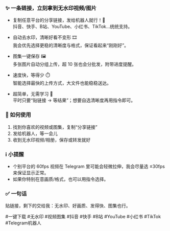 ### ✨ 一条链接，立刻拿到无水印视频/图片

- 复制任意平台的分享链接，发给机器人就行！📲  
  抖音、快手、B站、YouTube、小红书、TikTok…统统支持。

- 自动去水印，清晰好看不变形 🎞️  
  我会优先选择更稳的清晰度与格式，保证看起来“刚刚好”。

- 图集一键保存 🖼️  
  多张图片自动分组上传，超 10 张也会分批发，附带进度提醒。

- 速度快，等得少 ⏱️  
  智能选择最快的上传方式，大文件也能稳稳送达。

- 超简单，无需学习 🧠  
  平时只要“贴链接 → 等结果”；想要自选清晰度再用指令即可。

### 🚀 如何使用
1. 找到你喜欢的视频或图集，复制“分享链接”  
2. 发给机器人，等一会儿  
3. 收到无水印视频/相册，保存或转发就好

### ℹ️ 小提醒
- 个别平台的 60fps 视频在 Telegram 里可能会轻微拉伸，我会尽量选 ≤30fps 来保证显示正常。  
- 如果你特别在意画质/格式，也可以用指令选择。

### ✅ 一句话
贴链接，剩下的交给我：无水印、好画质、发得快、图集也行。

#一键下载 #无水印 #视频图集 #抖音 #快手 #B站 #YouTube #小红书 #TikTok #Telegram机器人


